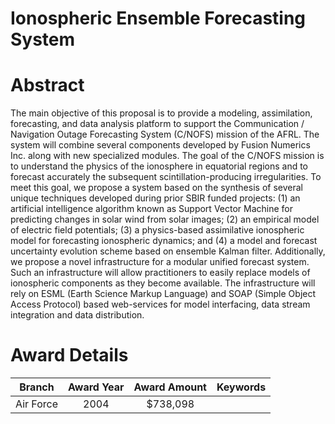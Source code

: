 
Ionospheric Ensemble Forecasting System
=======================================

# Abstract


The main objective of this proposal is to provide a modeling, assimilation, forecasting, and data analysis platform to support the Communication / Navigation Outage Forecasting System (C/NOFS) mission of the AFRL.  The system will combine several components developed by Fusion Numerics Inc. along with new specialized modules.   The goal of the C/NOFS mission is to understand the physics of the ionosphere in equatorial regions and to forecast accurately the subsequent scintillation-producing irregularities. To meet this goal, we propose a system based on the synthesis of several unique techniques developed during prior SBIR funded projects: (1) an artificial intelligence algorithm known as Support Vector Machine for predicting changes in solar wind from solar images; (2) an empirical model of electric field potentials; (3) a physics-based assimilative ionospheric model for forecasting ionospheric dynamics; and (4) a model and forecast uncertainty evolution scheme based on ensemble Kalman filter.  Additionally, we propose a novel infrastructure for a modular unified forecast system.  Such an infrastructure will allow practitioners to easily replace models of ionospheric components as they become available.  The infrastructure will rely on ESML (Earth Science Markup Language) and SOAP (Simple Object Access Protocol) based web-services for model interfacing, data stream integration and data distribution.  

# Award Details

|Branch|Award Year|Award Amount|Keywords|
| :---: | :---: | :---: | :---: |
|Air Force|2004|$738,098||
